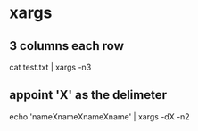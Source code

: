 # xargs
## 3 columns each row
cat test.txt | xargs -n3  
## appoint 'X' as the delimeter
echo 'nameXnameXnameXname' | xargs -dX -n2  
